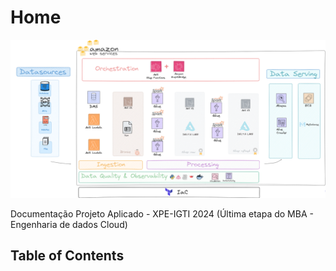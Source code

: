 # Home

<img src="./assets/images/arquiteture_draw.png" />

Documentação Projeto Aplicado - XPE-IGTI 2024
(Última etapa do MBA - Engenharia de dados Cloud)

## Table of Contents

